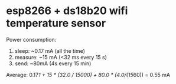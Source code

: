 # esp8266 + ds18b20 wifi temperature sensor

Power consumption:
 1. sleep: ~0.17 mA (all the time)
 2. measure: ~15 mA (<32 ms every 15 s)
 3. send: ~80mA (4s every 15 min)

Average: 0.17*1 + 15 * (32.0 / 15000) + 80.0 * (4.0/(15*60)) = 0.55 mA

